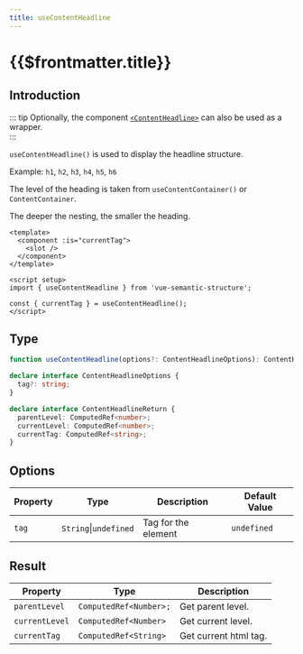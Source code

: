 ```yaml
---
title: useContentHeadline
---
```


# {{$frontmatter.title}}

## Introduction

::: tip
Optionally, the component [`<ContentHeadline>`](../components/content-headline) can also be used as a wrapper.  
:::

`useContentHeadline()` is used to display the headline structure.

Example: `h1`, `h2`, `h3`, `h4`, `h5`, `h6`

The level of the heading is taken from `useContentContainer()` or `ContentContainer`.

The deeper the nesting, the smaller the heading.

```vue
<template>
  <component :is="currentTag">
    <slot />
  </component>
</template>

<script setup>
import { useContentHeadline } from 'vue-semantic-structure';

const { currentTag } = useContentHeadline();
</script>

```

## Type

```ts
function useContentHeadline(options?: ContentHeadlineOptions): ContentHeadlineReturn;

declare interface ContentHeadlineOptions {
  tag?: string;
}

declare interface ContentHeadlineReturn {
  parentLevel: ComputedRef<number>;
  currentLevel: ComputedRef<number>;
  currentTag: ComputedRef<string>;
}
```

## Options

| Property | Type                  | Description         | Default Value |
| -------- | --------------------- | ------------------- | ------------- |
| `tag`    | `String`\|`undefined` | Tag for the element | `undefined`   |

## Result

| Property       | Type                   | Description           |
| -------------- | ---------------------- | --------------------- |
| `parentLevel`  | `ComputedRef<Number>;` | Get parent level.     |
| `currentLevel` | `ComputedRef<Number>`  | Get current level.    |
| `currentTag`   | `ComputedRef<String>`  | Get current html tag. |
